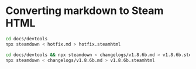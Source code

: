 # Converting markdown to Steam HTML
```bash
cd docs/devtools
npx steamdown < hotfix.md > hotfix.steamhtml
```

```bash
cd docs/devtools && npx steamdown < changelogs/v1.8.6b.md > v1.8.6b.steamhtml
npx steamdown < changelogs/v1.8.6b.md > v1.8.6b.steamhtml
```